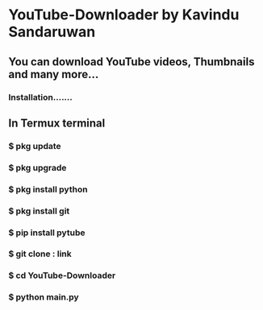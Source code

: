 # YouTube-Downloader by Kavindu Sandaruwan
<h2>You can download YouTube videos, Thumbnails and many more...</h2>
<h3>Installation.......</h3>
<h2>In Termux terminal</h2>
<h3>$ pkg update</h3>
<h3>$ pkg upgrade</h3>
<h3>$ pkg install python</h3>
<h3>$ pkg install git</h3>
<h3>$ pip install pytube</h3>
<h3>$ git clone : link</h3>
<h3>$ cd YouTube-Downloader</h3>
<h3>$ python main.py</h3>
